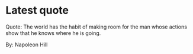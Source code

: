 # Latest quote 

Quote: The world has the habit of making room for the man whose actions show that he knows where he is going. 

By: Napoleon Hill